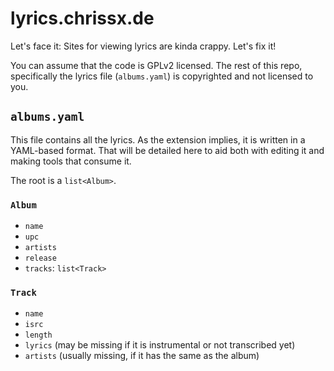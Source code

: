 # lyrics.chrissx.de
Let's face it: Sites for viewing lyrics are kinda crappy. Let's fix it!

You can assume that the code is GPLv2 licensed. The rest of this
repo, specifically the lyrics file (`albums.yaml`) is copyrighted and not licensed
to you.

## `albums.yaml`

This file contains all the lyrics. As the extension implies, it is written in a
YAML-based format. That will be detailed here to aid both with editing it and
making tools that consume it.

The root is a `list<Album>`.

### `Album`

- `name`
- `upc`
- `artists`
- `release`
- `tracks`: `list<Track>`

### `Track`

- `name`
- `isrc`
- `length`
- `lyrics` (may be missing if it is instrumental or not transcribed yet)
- `artists` (usually missing, if it has the same as the album)

